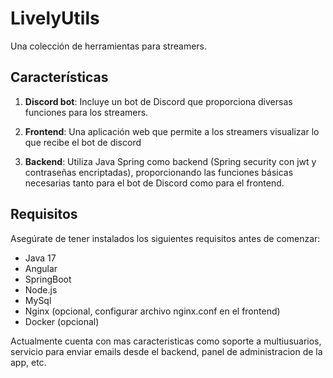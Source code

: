 # LivelyUtils

Una colección de herramientas para streamers.


## Características

1. **Discord bot**: Incluye un bot de Discord que proporciona diversas funciones para los streamers.

2. **Frontend**: Una aplicación web que permite a los streamers visualizar lo que recibe el bot de discord

3. **Backend**: Utiliza Java Spring como backend (Spring security con jwt y contraseñas encriptadas), proporcionando las funciones básicas necesarias tanto para el bot de Discord como para el frontend.

## Requisitos

Asegúrate de tener instalados los siguientes requisitos antes de comenzar:

- Java 17
- Angular
- SpringBoot
- Node.js
- MySql 
- Nginx (opcional, configurar archivo nginx.conf en el frontend)
- Docker (opcional)


Actualmente cuenta con mas caracteristicas como soporte a multiusuarios, servicio para enviar emails desde el backend, panel de administracion de la app, etc.

